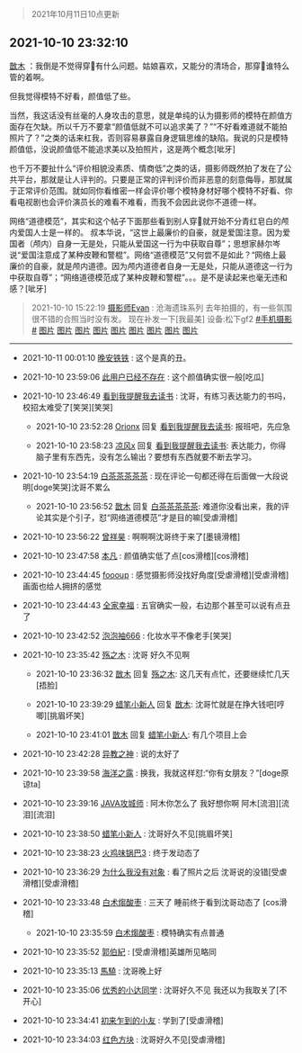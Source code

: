 > 2021年10月11日10点更新
<link rel="stylesheet" href="https://cdn.jsdelivr.net/gh/taotie6/sampleJSON@main/css/photo_show.css">
<meta name="referrer" content="no-referrer" />


 ## 2021-10-10 23:32:10 

 [㪚木](https://www.coolapk.com/feed/30602140?shareKey=OTEwMWE5MTYxNDZmNjE2MzBlNGI~) ：我倒是不觉得穿👘有什么问题。姑娘喜欢，又能分的清场合，那穿👘谁特么管的着啊。

但我觉得模特不好看，颜值低了些。

当然，我这话没有丝毫的人身攻击的意思，就是单纯的认为摄影师的模特在颜值方面存在欠缺。所以千万不要拿“颜值低就不可以追求美了？”“不好看难道就不能拍照片了<!--break-->？”之类的话来杠我，否则容易暴露自身逻辑思维的缺陷。我说的只是模特颜值低，没说颜值低不能追求美以及拍照片，这是两个概念[呲牙]

也千万不要扯什么“评价相貌没素质、情商低”之类的话，摄影师既然拍了发在了公共平台，那就是让人评判的。只要是正常的评判评价而非恶意的刻意侮辱，那就属于正常评价范围。就如同你看维密一样会评价哪个模特身材好哪个模特不好看、你看电视剧也会评价演员长的难看不难看，而我不会因此说你不道德一样。

网络“道德模范”，其实和这个帖子下面那些看到别人穿👘就开始不分青红皂白的颅内爱国人士是一样的。
叔本华说，“这世上最廉价的自豪，就是爱国注意。因为爱国者（颅内）自身一无是处，只能从爱国这一行为中获取自尊”；思想家赫尔岑说“爱国注意成了某种皮鞭和警棍”。网络“道德模范”又何尝不是如此？“网络上最廉价的自豪，就是颅内道德。因为颅内道德者自身一无是处，只能从道德这一行为中获取自尊”；“网络道德模范成了某种皮鞭和警棍”。。。是不是读起来也毫无违和感？[呲牙] 

<div class="album">
</div>

> 2021-10-10 15:22:19 
> [摄影师Evan](https://www.coolapk.com/feed/30591629?shareKey=MTg2MDAyN2Y3NmMzNjE2MzBlNGI~) : 沧海遗珠系列 去年拍摄的，有一些氛围很不错的合照当时没有发。 现在补发一下[我最美] 设备:松下gf2 <a class="feed-link-tag" href="/t/手机摄影?type=0">#手机摄影#</a> 
[图片](http://image.coolapk.com/feed/2021/1010/15/1740354_57fa1f10_0514_5272@2353x3522.jpeg)
[图片](http://image.coolapk.com/feed/2021/1010/15/1740354_882d8f52_0514_5274@3522x2353.jpeg)
[图片](http://image.coolapk.com/feed/2021/1010/15/1740354_0b625583_0514_5276@3522x2353.jpeg)
[图片](http://image.coolapk.com/feed/2021/1010/15/1740354_621fd2a4_0514_5278@2353x3522.jpeg)
[图片](http://image.coolapk.com/feed/2021/1010/15/1740354_34d6a045_0514_528@1423x2077.jpeg)
[图片](http://image.coolapk.com/feed/2021/1010/15/1740354_8d674f6d_0514_5282@2153x1438.jpeg)
[图片](http://image.coolapk.com/feed/2021/1010/15/1740354_ac91e7e8_0514_5284@2160x1443.jpeg)
[图片](http://image.coolapk.com/feed/2021/1010/15/1740354_5f6e1137_0514_5286@3522x2353.jpeg)
[图片](http://image.coolapk.com/feed/2021/1010/15/1740354_93c49db7_0514_529@3522x2353.jpeg)

 ------- 

- 2021-10-11 00:01:10 [晚安铁铁](uid=2870621) : 这个是真的丑。 

- 2021-10-10 23:59:06 [此用户已经不存在](uid=644762) : 这个颜值确实很一般[吃瓜] 

- 2021-10-10 23:46:49 [看到我提醒我去读书](uid=2577914) : 沈哥，有练习表达能力的书吗，校招太难受了[笑哭][笑哭] 

    - 2021-10-10 23:52:28 [Orionx](uid=767810) 回复 [看到我提醒我去读书](uid=2577914): 报班吧，先应急 

    - 2021-10-10 23:58:23 [凉风x](uid=1300277) 回复 [看到我提醒我去读书](uid=2577914): 表达能力，你得脑子里有东西先，没有怎么输出？要想有东西就要不断去学习。 

- 2021-10-10 23:54:19 [白茶茶茶茶茶](uid=1345634) : 现在评论一句都还得在后面做一大段说明[doge笑哭]沈哥不累么 

    - 2021-10-10 23:56:52 [㪚木](uid=1081091) 回复 [白茶茶茶茶茶](uid=1345634): 难道你没看出来，我的评论其实是个引子，怼“网络道德模范”才是目的嘛[受虐滑稽] 

- 2021-10-10 23:56:22 [曾祥昊](uid=6695078) : 啊啊啊沈哥终于来了[墨镜滑稽] 

- 2021-10-10 23:47:58 [本凡](uid=2240888) : 颜值确实低了点[cos滑稽][cos滑稽] 

- 2021-10-10 23:44:45 [foooup](uid=12770621) : 感觉摄影师没找好角度[受虐滑稽][受虐滑稽]画面也给人拥挤的感觉 

- 2021-10-10 23:44:43 [全家幸福](uid=2237599) : 五官确实一般，右边那个甚至可以说有点丑了 

- 2021-10-10 23:42:52 [泡泡袖666](uid=2844894) : 化妆水平不像老手[笑哭] 

- 2021-10-10 23:35:42 [殇之木](uid=1085570) : 沈哥 好久不见啊 

    - 2021-10-10 23:36:32 [㪚木](uid=1081091) 回复 [殇之木](uid=1085570): 这几天有点忙，还要继续忙几天[捂脸] 

    - 2021-10-10 23:39:29 [蜡笔小新人](uid=4236945) 回复 [㪚木](uid=1081091): 沈哥忙就是在挣大钱吧[哼唧][挑眉坏笑] 

    - 2021-10-10 23:41:01 [㪚木](uid=1081091) 回复 [蜡笔小新人](uid=4236945): 有几个项目上会 

- 2021-10-10 23:42:28 [异教之神](uid=2461540) : 说的太好了 

- 2021-10-10 23:39:58 [海洋之露](uid=1111949) : 换我，我就这样怼:“你有女朋友？”[doge原谅ta] 

- 2021-10-10 23:39:16 [JAVA攻城师](uid=1305871) : 阿木你怎么了 我好想你啊 阿木[流泪][流泪][流泪] 

- 2021-10-10 23:38:50 [蜡笔小新人](uid=4236945) : 沈哥好久不见[挑眉坏笑] 

- 2021-10-10 23:38:23 [火鸡味锅巴3](uid=1060439) : 终于发动态了 

- 2021-10-10 23:36:29 [为什么我没有对象](uid=2236988) : 看了照片之后 沈哥说的没错[受虐滑稽][受虐滑稽] 

- 2021-10-10 23:33:48 [白术煼酸枣](uid=8303609) : 三天了  睡前终于看到沈哥动态了 [cos滑稽] 

    - 2021-10-10 23:35:59 [白术煼酸枣](uid=8303609) : 模特确实有点普通 

- 2021-10-10 23:35:52 [郭伯紀](uid=2859803) : [受虐滑稽]英雄所见略同 

- 2021-10-10 23:35:13 [馬驍](uid=3270825) : 沈哥晚上好 

- 2021-10-10 23:35:06 [优秀的小达同学](uid=3114536) : 沈哥好久不见 我还以为我取关了[不开心] 

- 2021-10-10 23:34:41 [初来乍到的小友](uid=11462281) : 学到了[受虐滑稽] 

- 2021-10-10 23:34:03 [红色方块](uid=825268) : 沈哥好久不见[受虐滑稽] 

